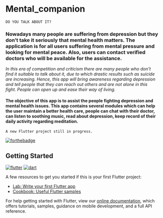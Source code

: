 # Mental_companion

`DO YOU TALK ABOUT IT?`

### Nowadays many people are suffering from depression but they don’t take it seriously that mental health matters. The application is for all users suffering from mental pressure and looking for mental peace. Also, users can contact verified doctors who will be available for the assistance.
_In this era of competition and criticism there are many people who don't find it suitable to talk about it, due to which drastic results such as suicide are increasing.
Hence, this app will bring awareness regarding depression and tell people that they can reach out others and are not alone in this fight. People can open up and ease their way of living._
#### The objective of this app is to assist the people fighting depression and mental health issues. This app contains several modules which can help the user maintain a better health care, people can chat with their doctor, can listen to soothing music, read about depression, keep record of their daily activity regarding meditation.

`A new Flutter project still in progress.`



[![forthebadge](https://forthebadge.com/images/badges/built-with-love.svg)](https://github.com/Harshita248)


## Getting Started

[![flutter](https://img.shields.io/badge/Flutter-02569B?style=for-the-badge&logo=flutter&logoColor=white)](https://github.com/Harshita248)
[![dart](https://img.shields.io/badge/Dart-0175C2?style=for-the-badge&logo=dart&logoColor=white)](https://github.com/Harshita248)

A few resources to get you started if this is your first Flutter project:

- [Lab: Write your first Flutter app](https://flutter.dev/docs/get-started/codelab)
- [Cookbook: Useful Flutter samples](https://flutter.dev/docs/cookbook)

For help getting started with Flutter, view our
[online documentation](https://flutter.dev/docs), which offers tutorials,
samples, guidance on mobile development, and a full API reference.
